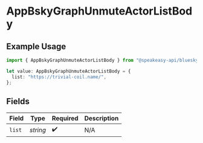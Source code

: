 # AppBskyGraphUnmuteActorListBody

## Example Usage

```typescript
import { AppBskyGraphUnmuteActorListBody } from "@speakeasy-api/bluesky/models/operations";

let value: AppBskyGraphUnmuteActorListBody = {
  list: "https://trivial-coil.name/",
};
```

## Fields

| Field              | Type               | Required           | Description        |
| ------------------ | ------------------ | ------------------ | ------------------ |
| `list`             | *string*           | :heavy_check_mark: | N/A                |